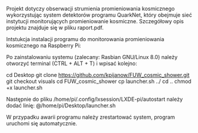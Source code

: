 Projekt dotyczy obserwacji strumienia promieniowania kosmicznego wykorzystując system detektorów programu QuarkNet, który obejmuje sieć instytucji monitorujących promieniowanie kosmiczne. Szczegółowy opis projektu znajduje się w pliku raport.pdf.


Intstukcja instalacji programu do monitorowania promieniowania kosmicznego na Raspberry Pi:

Po zainstalowaniu systemu (zalecany: Rasbian GNU/Linux 8.0) należy otworzyć terminal (CTRL + ALT + T) i wpisać kolejno:

  cd Desktop
  git clone https://github.com/kpijanow/FUW_cosmic_shower.git
  git checkout visuals
  cd FUW_cosmic_shower
  cp launcher.sh ../
  cd ..
  chmod +x launcher.sh
  
  
Następnie do pliku /home/pi/.config/lxsession/LXDE-pi/autostart należy dodać linię:
@/home/pi/Desktop/launcher.sh

W przypadku awarii programu należy zrestartować system, program uruchomi się automatycznie.
